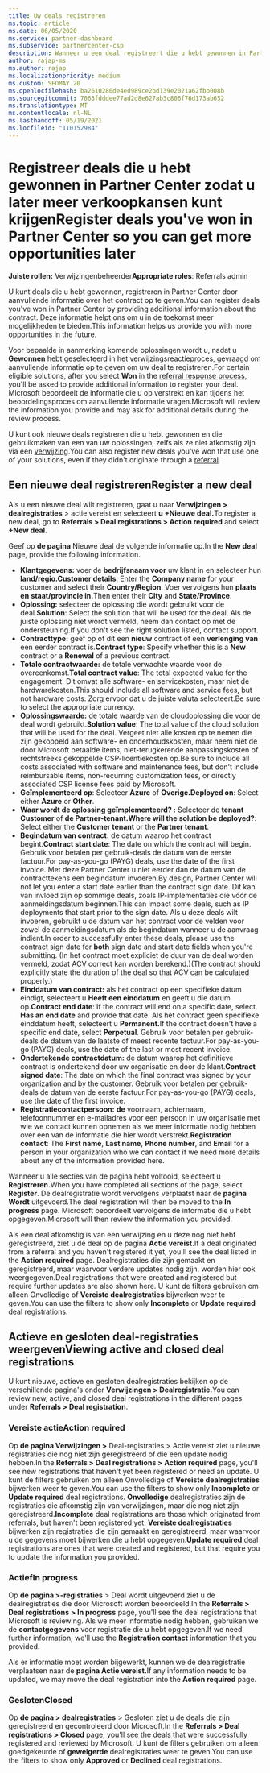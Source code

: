 ```yaml
---
title: Uw deals registreren
ms.topic: article
ms.date: 06/05/2020
ms.service: partner-dashboard
ms.subservice: partnercenter-csp
description: Wanneer u een deal registreert die u hebt gewonnen in Partner Center, kan Microsoft u in de toekomst meer mogelijkheden bieden.
author: rajap-ms
ms.author: rajap
ms.localizationpriority: medium
ms.custom: SEOMAY.20
ms.openlocfilehash: ba2610280de4ed989ce2bd139e2021a62fbb008b
ms.sourcegitcommit: 7063fdddee77ad2d8e627ab3c806f76d173ab652
ms.translationtype: MT
ms.contentlocale: nl-NL
ms.lasthandoff: 05/19/2021
ms.locfileid: "110152984"
---
```

# <a name="register-deals-youve-won-in-partner-center-so-you-can-get-more-opportunities-later"></a><span data-ttu-id="a7135-103">Registreer deals die u hebt gewonnen in Partner Center zodat u later meer verkoopkansen kunt krijgen</span><span class="sxs-lookup"><span data-stu-id="a7135-103">Register deals you've won in Partner Center so you can get more opportunities later</span></span>

<span data-ttu-id="a7135-104">**Juiste rollen:** Verwijzingenbeheerder</span><span class="sxs-lookup"><span data-stu-id="a7135-104">**Appropriate roles**: Referrals admin</span></span>

<span data-ttu-id="a7135-105">U kunt deals die u hebt gewonnen, registreren in Partner Center door aanvullende informatie over het contract op te geven.</span><span class="sxs-lookup"><span data-stu-id="a7135-105">You can register deals you've won in Partner Center by providing additional information about the contract.</span></span> <span data-ttu-id="a7135-106">Deze informatie helpt ons om u in de toekomst meer mogelijkheden te bieden.</span><span class="sxs-lookup"><span data-stu-id="a7135-106">This information helps us provide you with more opportunities in the future.</span></span>

<span data-ttu-id="a7135-107">Voor bepaalde in aanmerking komende oplossingen wordt u, nadat u **Gewonnen** hebt geselecteerd in het verwijzingsreactieproces, [](manage-leads.md)gevraagd om aanvullende informatie op te geven om uw deal te registreren.</span><span class="sxs-lookup"><span data-stu-id="a7135-107">For certain eligible solutions, after you select **Won** in the [referral response process](manage-leads.md), you'll be asked to provide additional information to register your deal.</span></span> <span data-ttu-id="a7135-108">Microsoft beoordeelt de informatie die u op verstrekt en kan tijdens het beoordelingsproces om aanvullende informatie vragen.</span><span class="sxs-lookup"><span data-stu-id="a7135-108">Microsoft will review the information you provide and may ask for additional details during the review process.</span></span>

<span data-ttu-id="a7135-109">U kunt ook nieuwe deals registreren die u hebt gewonnen en die gebruikmaken van een van uw oplossingen, zelfs als ze niet afkomstig zijn via een [verwijzing](referrals.md).</span><span class="sxs-lookup"><span data-stu-id="a7135-109">You can also register new deals you've won that use one of your solutions, even if they didn't originate through a [referral](referrals.md).</span></span> 

## <a name="register-a-new-deal"></a><span data-ttu-id="a7135-110">Een nieuwe deal registreren</span><span class="sxs-lookup"><span data-stu-id="a7135-110">Register a new deal</span></span>

<span data-ttu-id="a7135-111">Als u een nieuwe deal wilt registreren, gaat u naar **Verwijzingen > dealregistraties** > actie vereist en selecteert **u +Nieuwe deal.**</span><span class="sxs-lookup"><span data-stu-id="a7135-111">To register a new deal, go to **Referrals > Deal registrations > Action required** and select **+New deal**.</span></span>

<span data-ttu-id="a7135-112">Geef op **de pagina** Nieuwe deal de volgende informatie op.</span><span class="sxs-lookup"><span data-stu-id="a7135-112">In the **New deal** page, provide the following information.</span></span>

- <span data-ttu-id="a7135-113">**Klantgegevens:** voer de **bedrijfsnaam voor** uw klant in en selecteer hun **land/regio.**</span><span class="sxs-lookup"><span data-stu-id="a7135-113">**Customer details**: Enter the **Company name** for your customer and select their **Country/Region**.</span></span> <span data-ttu-id="a7135-114">Voer vervolgens hun **plaats en** **staat/provincie in.**</span><span class="sxs-lookup"><span data-stu-id="a7135-114">Then enter their **City** and **State/Province**.</span></span>
- <span data-ttu-id="a7135-115">**Oplossing:** selecteer de oplossing die wordt gebruikt voor de deal.</span><span class="sxs-lookup"><span data-stu-id="a7135-115">**Solution**: Select the solution that will be used for the deal.</span></span> <span data-ttu-id="a7135-116">Als de juiste oplossing niet wordt vermeld, neem dan contact op met de ondersteuning.</span><span class="sxs-lookup"><span data-stu-id="a7135-116">If you don't see the right solution listed, contact support.</span></span>
- <span data-ttu-id="a7135-117">**Contracttype:** geef op of dit een **nieuw** contract of een **verlenging van** een eerder contract is.</span><span class="sxs-lookup"><span data-stu-id="a7135-117">**Contract type**: Specify whether this is a **New** contract or a **Renewal** of a previous contract.</span></span>
- <span data-ttu-id="a7135-118">**Totale contractwaarde:** de totale verwachte waarde voor de overeenkomst.</span><span class="sxs-lookup"><span data-stu-id="a7135-118">**Total contract value**: The total expected value for the engagement.</span></span> <span data-ttu-id="a7135-119">Dit omvat alle software- en servicekosten, maar niet de hardwarekosten.</span><span class="sxs-lookup"><span data-stu-id="a7135-119">This should include all software and service fees, but not hardware costs.</span></span> <span data-ttu-id="a7135-120">Zorg ervoor dat u de juiste valuta selecteert.</span><span class="sxs-lookup"><span data-stu-id="a7135-120">Be sure to select the appropriate currency.</span></span>
- <span data-ttu-id="a7135-121">**Oplossingswaarde:** de totale waarde van de cloudoplossing die voor de deal wordt gebruikt.</span><span class="sxs-lookup"><span data-stu-id="a7135-121">**Solution value**: The total value of the cloud solution that will be used for the deal.</span></span> <span data-ttu-id="a7135-122">Vergeet niet alle kosten op te nemen die zijn gekoppeld aan software- en onderhoudskosten, maar neem niet de door Microsoft betaalde items, niet-terugkerende aanpassingskosten of rechtstreeks gekoppelde CSP-licentiekosten op.</span><span class="sxs-lookup"><span data-stu-id="a7135-122">Be sure to include all costs associated with software and maintenance fees, but don't include reimbursable items, non-recurring customization fees, or directly associated CSP license fees paid by Microsoft.</span></span>
- <span data-ttu-id="a7135-123">**Geïmplementeerd op**: Selecteer **Azure** of **Overige.**</span><span class="sxs-lookup"><span data-stu-id="a7135-123">**Deployed on**: Select either **Azure** or **Other**.</span></span>
- <span data-ttu-id="a7135-124">**Waar wordt de oplossing geïmplementeerd? :** Selecteer de **tenant Customer** of **de Partner-tenant.**</span><span class="sxs-lookup"><span data-stu-id="a7135-124">**Where will the solution be deployed?**: Select either the **Customer tenant** or the **Partner tenant**.</span></span>
- <span data-ttu-id="a7135-125">**Begindatum van contract:** de datum waarop het contract begint.</span><span class="sxs-lookup"><span data-stu-id="a7135-125">**Contract start date**: The date on which the contract will begin.</span></span> <span data-ttu-id="a7135-126">Gebruik voor betalen per gebruik-deals de datum van de eerste factuur.</span><span class="sxs-lookup"><span data-stu-id="a7135-126">For pay-as-you-go (PAYG) deals, use the date of the first invoice.</span></span> <span data-ttu-id="a7135-127">Met deze Partner Center u niet eerder dan de datum van de contracttekens een begindatum invoeren.</span><span class="sxs-lookup"><span data-stu-id="a7135-127">By design, Partner Center will not let you enter a start date earlier than the contract sign date.</span></span> <span data-ttu-id="a7135-128">Dit kan van invloed zijn op sommige deals, zoals IP-implementaties die vóór de aanmeldingsdatum beginnen.</span><span class="sxs-lookup"><span data-stu-id="a7135-128">This can impact some deals, such as IP deployments that start prior to the sign date.</span></span> <span data-ttu-id="a7135-129">Als u deze deals wilt invoeren, gebruikt  u de datum van het contract voor de velden voor zowel de aanmeldingsdatum als de begindatum wanneer u de aanvraag indient.</span><span class="sxs-lookup"><span data-stu-id="a7135-129">In order to successfully enter these deals, please use the contract sign date for **both** sign date and start date fields when you're submitting.</span></span> <span data-ttu-id="a7135-130">(In het contract moet expliciet de duur van de deal worden vermeld, zodat ACV correct kan worden berekend.)</span><span class="sxs-lookup"><span data-stu-id="a7135-130">(The contract should explicitly state the duration of the deal so that ACV can be calculated properly.)</span></span>
- <span data-ttu-id="a7135-131">**Einddatum van contract:** als het contract op een specifieke datum eindigt, selecteert u **Heeft een einddatum** en geeft u die datum op.</span><span class="sxs-lookup"><span data-stu-id="a7135-131">**Contract end date**: If the contract will end on a specific date, select **Has an end date** and provide that date.</span></span> <span data-ttu-id="a7135-132">Als het contract geen specifieke einddatum heeft, selecteert u **Permanent.**</span><span class="sxs-lookup"><span data-stu-id="a7135-132">If the contract doesn't have a specific end date, select **Perpetual**.</span></span> <span data-ttu-id="a7135-133">Gebruik voor betalen per gebruik-deals de datum van de laatste of meest recente factuur.</span><span class="sxs-lookup"><span data-stu-id="a7135-133">For pay-as-you-go (PAYG) deals, use the date of the last or most recent invoice.</span></span>
- <span data-ttu-id="a7135-134">**Ondertekende contractdatum:** de datum waarop het definitieve contract is ondertekend door uw organisatie en door de klant.</span><span class="sxs-lookup"><span data-stu-id="a7135-134">**Contract signed date**: The date on which the final contract was signed by your organization and by the customer.</span></span> <span data-ttu-id="a7135-135">Gebruik voor betalen per gebruik-deals de datum van de eerste factuur.</span><span class="sxs-lookup"><span data-stu-id="a7135-135">For pay-as-you-go (PAYG) deals, use the date of the first invoice.</span></span>
- <span data-ttu-id="a7135-136">**Registratiecontactpersoon:** **de** voornaam, achternaam,  telefoonnummer en e-mailadres voor een persoon in uw organisatie met wie we contact kunnen opnemen als we meer informatie nodig hebben over een van de informatie die hier wordt verstrekt.</span><span class="sxs-lookup"><span data-stu-id="a7135-136">**Registration contact**: The **First name**, **Last name**, **Phone number**, and **Email** for a person in your organization who we can contact if we need more details about any of the information provided here.</span></span>

<span data-ttu-id="a7135-137">Wanneer u alle secties van de pagina hebt voltooid, selecteert u **Registreren.**</span><span class="sxs-lookup"><span data-stu-id="a7135-137">When you have completed all sections of the page, select **Register**.</span></span> <span data-ttu-id="a7135-138">De dealregistratie wordt vervolgens verplaatst naar de **pagina Wordt** uitgevoerd.</span><span class="sxs-lookup"><span data-stu-id="a7135-138">The deal registration will then be moved to the **In progress** page.</span></span> <span data-ttu-id="a7135-139">Microsoft beoordeelt vervolgens de informatie die u hebt opgegeven.</span><span class="sxs-lookup"><span data-stu-id="a7135-139">Microsoft will then review the information you provided.</span></span>

<span data-ttu-id="a7135-140">Als een deal afkomstig is van een verwijzing en u deze nog niet hebt geregistreerd, ziet u de deal op de pagina **Actie vereist.**</span><span class="sxs-lookup"><span data-stu-id="a7135-140">If a deal originated from a referral and you haven't registered it yet, you'll see the deal listed in the **Action required** page.</span></span> <span data-ttu-id="a7135-141">Dealregistraties die zijn gemaakt en geregistreerd, maar waarvoor verdere updates nodig zijn, worden hier ook weergegeven.</span><span class="sxs-lookup"><span data-stu-id="a7135-141">Deal registrations that were created and registered but require further updates are also shown here.</span></span> <span data-ttu-id="a7135-142">U kunt de filters  gebruiken om alleen Onvolledige of **Vereiste dealregistraties** bijwerken weer te geven.</span><span class="sxs-lookup"><span data-stu-id="a7135-142">You can use the filters to show only **Incomplete** or **Update required** deal registrations.</span></span>

## <a name="viewing-active-and-closed-deal-registrations"></a><span data-ttu-id="a7135-143">Actieve en gesloten deal-registraties weergeven</span><span class="sxs-lookup"><span data-stu-id="a7135-143">Viewing active and closed deal registrations</span></span>

<span data-ttu-id="a7135-144">U kunt nieuwe, actieve en gesloten dealregistraties bekijken op de verschillende pagina's onder **Verwijzingen > Dealregistratie.**</span><span class="sxs-lookup"><span data-stu-id="a7135-144">You can review new, active, and closed deal registrations in the different pages under **Referrals > Deal registration**.</span></span>

### <a name="action-required"></a><span data-ttu-id="a7135-145">Vereiste actie</span><span class="sxs-lookup"><span data-stu-id="a7135-145">Action required</span></span>

<span data-ttu-id="a7135-146">Op **de pagina Verwijzingen >** Deal-registraties > Actie vereist ziet u nieuwe registraties die nog niet zijn geregistreerd of die een update nodig hebben.</span><span class="sxs-lookup"><span data-stu-id="a7135-146">In the **Referrals > Deal registrations > Action required** page, you'll see new registrations that haven't yet been registered or need an update.</span></span> <span data-ttu-id="a7135-147">U kunt de filters  gebruiken om alleen Onvolledige of **Vereiste dealregistraties** bijwerken weer te geven.</span><span class="sxs-lookup"><span data-stu-id="a7135-147">You can use the filters to show only **Incomplete** or **Update required** deal registrations.</span></span> <span data-ttu-id="a7135-148">**Onvolledige** dealregistraties zijn de registraties die afkomstig zijn van verwijzingen, maar die nog niet zijn geregistreerd.</span><span class="sxs-lookup"><span data-stu-id="a7135-148">**Incomplete** deal registrations are those which originated from referrals, but haven't been registered yet.</span></span> <span data-ttu-id="a7135-149">**Vereiste dealregistraties** bijwerken zijn registraties die zijn gemaakt en geregistreerd, maar waarvoor u de gegevens moet bijwerken die u hebt opgegeven.</span><span class="sxs-lookup"><span data-stu-id="a7135-149">**Update required** deal registrations are ones that were created and registered, but that require you to update the information you provided.</span></span>

### <a name="in-progress"></a><span data-ttu-id="a7135-150">Actief</span><span class="sxs-lookup"><span data-stu-id="a7135-150">In progress</span></span>

<span data-ttu-id="a7135-151">Op **de pagina >-registraties** > Deal wordt uitgevoerd ziet u de dealregistraties die door Microsoft worden beoordeeld.</span><span class="sxs-lookup"><span data-stu-id="a7135-151">In the **Referrals > Deal registrations > In progress** page, you'll see the deal registrations that Microsoft is reviewing.</span></span> <span data-ttu-id="a7135-152">Als we meer informatie nodig hebben, gebruiken we de **contactgegevens** voor registratie die u hebt opgegeven.</span><span class="sxs-lookup"><span data-stu-id="a7135-152">If we need further information, we'll use the **Registration contact** information that you provided.</span></span>

<span data-ttu-id="a7135-153">Als er informatie moet worden bijgewerkt, kunnen we de dealregistratie verplaatsen naar de **pagina Actie vereist.**</span><span class="sxs-lookup"><span data-stu-id="a7135-153">If any information needs to be updated, we may move the deal registration into the **Action required** page.</span></span>

### <a name="closed"></a><span data-ttu-id="a7135-154">Gesloten</span><span class="sxs-lookup"><span data-stu-id="a7135-154">Closed</span></span>

<span data-ttu-id="a7135-155">Op **de pagina > dealregistraties** > Gesloten ziet u de deals die zijn geregistreerd en gecontroleerd door Microsoft.</span><span class="sxs-lookup"><span data-stu-id="a7135-155">In the **Referrals > Deal registrations > Closed** page, you'll see the deals that were successfully registered and reviewed by Microsoft.</span></span> <span data-ttu-id="a7135-156">U kunt de filters  gebruiken om alleen goedgekeurde of **geweigerde** dealregistraties weer te geven.</span><span class="sxs-lookup"><span data-stu-id="a7135-156">You can use the filters to show only **Approved** or **Declined** deal registrations.</span></span>
